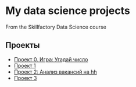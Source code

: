 # My data science projects

From the Skillfactory Data Science course

## Проекты

* [Проект 0. Игра: Угадай число](https://github.com/nikolkodv/data_science_test/tree/main/Project0)
* [Проект 1](____)
* [Проект 2: Анализ вакансий на hh](https://github.com/nikolkodv/data_science_test/tree/main/Project2)
* [Проект 3](____)
